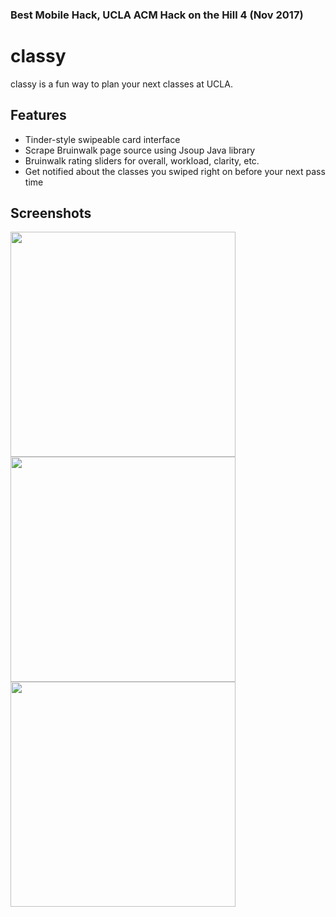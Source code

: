 ### Best Mobile Hack, UCLA ACM Hack on the Hill 4 (Nov 2017)

# classy
classy is a fun way to plan your next classes at UCLA.

## Features
* Tinder-style swipeable card interface
* Scrape Bruinwalk page source using Jsoup Java library
* Bruinwalk rating sliders for overall, workload, clarity, etc.
* Get notified about the classes you swiped right on before your next pass time

## Screenshots

<img src="https://i.imgur.com/uKY3R7g.jpg" width="360">
<img src="https://i.imgur.com/XamZ8TV.png" width="360">
<img src="https://i.imgur.com/HxozgJk.jpg" width="360">

